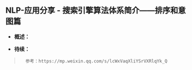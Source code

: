 ## NLP-应用分享 - 搜索引擎算法体系简介——排序和意图篇
- **概述：**
>
>
>
>
>
>
>
>
>
>
>

- **待续：**
>       参考：https://mp.weixin.qq.com/s/lcWxVaqXliYSrVXRlqYk_Q
>
>
>
>
>
>
>

